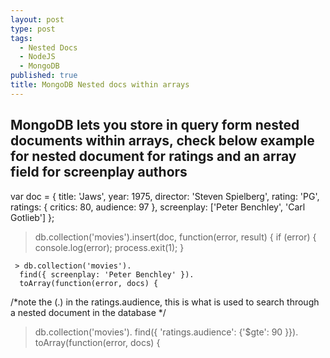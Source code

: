 ```yaml
---
layout: post
type: post
tags: 
  - Nested Docs
  - NodeJS
  - MongoDB
published: true
title: MongoDB Nested docs within arrays
---
```

## MongoDB lets you store in query form nested documents within arrays, check below example for nested document for ratings and an array field for screenplay authors

> 
  var doc = {
   title: 'Jaws',
   year: 1975,
   director: 'Steven Spielberg',
   rating: 'PG',
   ratings: {
      critics: 80,
      audience: 97
    },
    screenplay: ['Peter Benchley', 'Carl Gotlieb']
  };

   > db.collection('movies').insert(doc, function(error, result) {
    if (error) {
      console.log(error);
      process.exit(1);
    }

     > db.collection('movies').
      find({ screenplay: 'Peter Benchley' }).
      toArray(function(error, docs) {
  /*note the (.) in the ratings.audience, this is what is used to search through a nested document in the database */
   > db.collection('movies').
      find({ 'ratings.audience': {'$gte': 90 }}).
      toArray(function(error, docs) {
   
